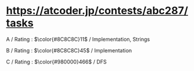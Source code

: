 # https://atcoder.jp/contests/abc287/tasks

A / Rating : $\color{#8C8C8C}11$ / Implementation, Strings

B / Rating : $\color{#8C8C8C}45$ / Implementation

C / Rating : $\color{#980000}466$ / DFS
